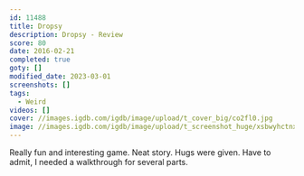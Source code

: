 ```yaml
---
id: 11488
title: Dropsy
description: Dropsy - Review
score: 80
date: 2016-02-21
completed: true
goty: []
modified_date: 2023-03-01
screenshots: []
tags:
  - Weird
videos: []
cover: //images.igdb.com/igdb/image/upload/t_cover_big/co2fl0.jpg
image: //images.igdb.com/igdb/image/upload/t_screenshot_huge/xsbwyhctnxppixricnuw.jpg
---
```

Really fun and interesting game. Neat story. Hugs were given. Have to admit, I needed a walkthrough for several parts.